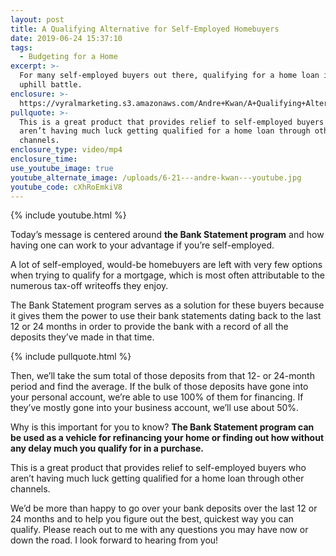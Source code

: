 ```yaml
---
layout: post
title: A Qualifying Alternative for Self-Employed Homebuyers
date: 2019-06-24 15:37:10
tags:
  - Budgeting for a Home
excerpt: >-
  For many self-employed buyers out there, qualifying for a home loan is an
  uphill battle.
enclosure: >-
  https://vyralmarketing.s3.amazonaws.com/Andre+Kwan/A+Qualifying+Alternative+for+Self-Employed+Homebuyers.mp4
pullquote: >-
  This is a great product that provides relief to self-employed buyers who
  aren’t having much luck getting qualified for a home loan through other
  channels.
enclosure_type: video/mp4
enclosure_time:
use_youtube_image: true
youtube_alternate_image: /uploads/6-21---andre-kwan---youtube.jpg
youtube_code: cXhRoEmkiV8
---
```


{% include youtube.html %}

Today’s message is centered around **the Bank Statement program** and how having one can work to your advantage if you’re self-employed. &nbsp;

A lot of self-employed, would-be homebuyers are left with very few options when trying to qualify for a mortgage, which is most often attributable to the numerous tax-off writeoffs they enjoy.&nbsp;

The Bank Statement program serves as a solution for these buyers because it gives them the power to use their bank statements dating back to the last 12 or 24 months in order to provide the bank with a record of all the deposits they’ve made in that time.&nbsp;

{% include pullquote.html %}

Then, we’ll take the sum total of those deposits from that 12- or 24-month period and find the average. If the bulk of those deposits have gone into your personal account, we’re able to use 100% of them for financing. If they’ve mostly gone into your business account, we’ll use about 50%. &nbsp;&nbsp;

Why is this important for you to know? **The Bank Statement program can be used as a vehicle for refinancing your home or finding out how without any delay much you qualify for in a purchase.&nbsp;**

This is a great product that provides relief to self-employed buyers who aren’t having much luck getting qualified for a home loan through other channels.&nbsp;

We’d be more than happy to go over your bank deposits over the last 12 or 24 months and to help you figure out the best, quickest way you can qualify. Please reach out to me with any questions you may have now or down the road. I look forward to hearing from you\!